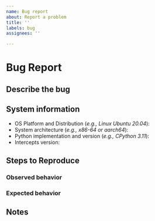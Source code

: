 ```yaml
---
name: Bug report
about: Report a problem
title: ''
labels: bug
assignees: ''

---
```


# Bug Report

## Describe the bug
<!-- Please describe the bug clearly and concisely. -->

## System information
<!-- Please describe the system on which the bug occurs. 
     If the bug occurs on multiple systems, please provide the information for each. -->

- OS Platform and Distribution (*e.g., Linux Ubuntu 20.04*):
- System architecture (*e.g., x86-64 or aarch64*):
- Python implementation and version (*e.g., CPython 3.11*):
- Intercepts version:

## Steps to Reproduce
<!-- Please provide instructions to reproduce the issue, 
     ideally including code to demonstrate the bug. -->

### Observed behavior
<!-- A clear and concise description of what happens when you take the above steps. -->

### Expected behavior
<!-- A clear and concise description of what you expected to happen. -->

## Notes
<!-- Any additional information that you think may be useful. -->

